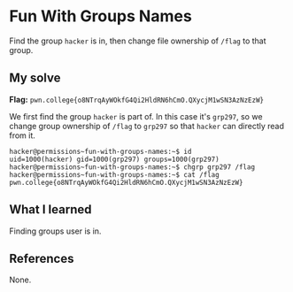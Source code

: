 # Fun With Groups Names
Find the group `hacker` is in, then change file ownership of `/flag` to that group.

## My solve
**Flag:** `pwn.college{o8NTrqAyWOkfG4Qi2HldRN6hCmO.QXycjM1wSN3AzNzEzW}`

We first find the group `hacker` is part of. In this case it's `grp297`, so we change group ownership of `/flag` to `grp297` so that `hacker` can directly read from it.
```
hacker@permissions~fun-with-groups-names:~$ id
uid=1000(hacker) gid=1000(grp297) groups=1000(grp297)
hacker@permissions~fun-with-groups-names:~$ chgrp grp297 /flag
hacker@permissions~fun-with-groups-names:~$ cat /flag 
pwn.college{o8NTrqAyWOkfG4Qi2HldRN6hCmO.QXycjM1wSN3AzNzEzW}
```

## What I learned
Finding groups user is in.

## References 
None.